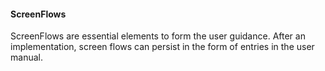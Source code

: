 #### ScreenFlows
ScreenFlows are essential elements to form the user guidance. After an implementation, screen flows can persist in the form of entries in the user manual.